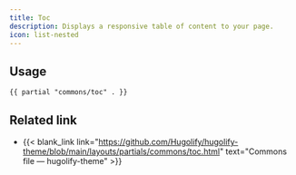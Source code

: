 ```yaml
---
title: Toc
description: Displays a responsive table of content to your page.
icon: list-nested
---
```


## Usage

```go-html-template
{{ partial "commons/toc" . }}
```

## Related link

- {{< blank_link link="https://github.com/Hugolify/hugolify-theme/blob/main/layouts/partials/commons/toc.html" text="Commons file — hugolify-theme" >}}

